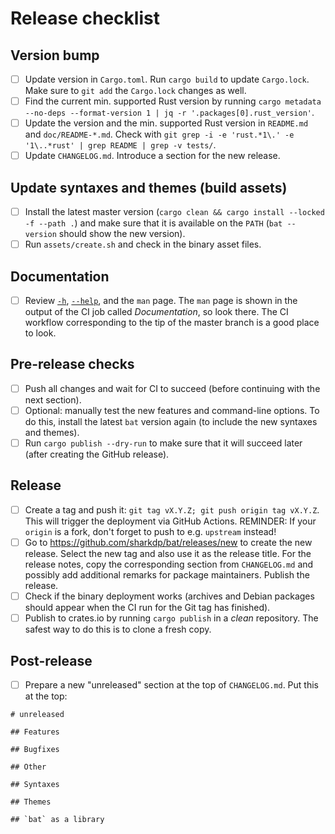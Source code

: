 # Release checklist

## Version bump

- [ ] Update version in `Cargo.toml`. Run `cargo build` to update `Cargo.lock`.
      Make sure to `git add` the `Cargo.lock` changes as well.
- [ ] Find the current min. supported Rust version by running
      `cargo metadata --no-deps --format-version 1 | jq -r '.packages[0].rust_version'`.
- [ ] Update the version and the min. supported Rust version in `README.md` and
      `doc/README-*.md`. Check with
      `git grep -i -e 'rust.*1\.' -e '1\..*rust' | grep README | grep -v tests/`.
- [ ] Update `CHANGELOG.md`. Introduce a section for the new release.

## Update syntaxes and themes (build assets)

- [ ] Install the latest master version (`cargo clean && cargo install --locked -f --path .`) and make
      sure that it is available on the `PATH` (`bat --version` should show the
      new version).
- [ ] Run `assets/create.sh` and check in the binary asset files.

## Documentation

- [ ] Review [`-h`](./short-help.txt), [`--help`](./long-help.txt), and the `man` page. The `man` page is shown in
      the output of the CI job called *Documentation*, so look there.
      The CI workflow corresponding to the tip of the master branch is a good place to look.

## Pre-release checks

- [ ] Push all changes and wait for CI to succeed (before continuing with the
      next section).
- [ ] Optional: manually test the new features and command-line options. To do
      this, install the latest `bat` version again (to include the new syntaxes
      and themes).
- [ ] Run `cargo publish --dry-run` to make sure that it will
      succeed later (after creating the GitHub release).

## Release

- [ ] Create a tag and push it: `git tag vX.Y.Z; git push origin tag vX.Y.Z`.
      This will trigger the deployment via GitHub Actions.
      REMINDER: If your `origin` is a fork, don't forget to push to e.g. `upstream` instead!
- [ ] Go to https://github.com/sharkdp/bat/releases/new to create the new
      release. Select the new tag and also use it as the release title. For the
      release notes, copy the corresponding section from `CHANGELOG.md` and
      possibly add additional remarks for package maintainers.
      Publish the release.
- [ ] Check if the binary deployment works (archives and Debian packages should
      appear when the CI run for the Git tag has finished).
- [ ] Publish to crates.io by running `cargo publish` in a *clean* repository.
      The safest way to do this is to clone a fresh copy.

## Post-release

- [ ] Prepare a new "unreleased" section at the top of `CHANGELOG.md`.
      Put this at the top:

```
# unreleased

## Features

## Bugfixes

## Other

## Syntaxes

## Themes

## `bat` as a library


```
